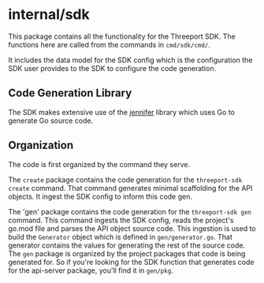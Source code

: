 # internal/sdk

This package contains all the functionality for the Threeport SDK.  The
functions here are called from the commands in `cmd/sdk/cmd/`.

It includes the data model for the SDK config which is the configuration the SDK
user provides to the SDK to configure the code generation.

## Code Generation Library

The SDK makes extensive use of the [jennifer](https://github.com/dave/jennifer)
library which uses Go to generate Go source code.

## Organization

The code is first organized by the command they serve.

The `create` package
contains the code generation for the `threeport-sdk create` command.  That
command generates minimal scaffolding for the API objects.  It ingest the
SDK config to inform this code gen.

The 'gen' package contains the code generation for the `threeport-sdk gen`
command.  This command ingests the SDK config, reads the project's go.mod file
and parses the API object source code.  This ingestion is used to build the
`Generator` object which is defined in `gen/generator.go`.  That generator
contains the values for generating the rest of the source code.  The `gen`
package is organized by the project packages that code is being generated for.
So if you're looking for the SDK function that generates code for the api-server
package, you'll find it in `gen/pkg`.

